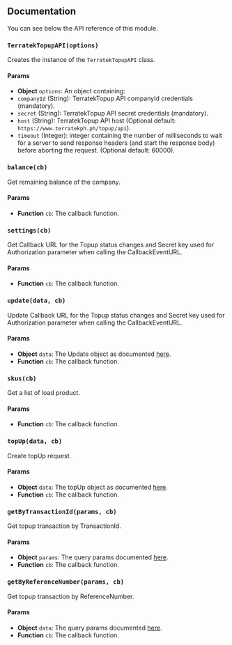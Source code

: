 ## Documentation

You can see below the API reference of this module.

### `TerratekTopupAPI(options)`
Creates the instance of the `TerratekTopupAPI` class.

#### Params 

- **Object** `options`: An object containing:
 - `companyId` (String): TerratekTopup API companyId credentials (mandatory).
 - `secret` (String): TerratekTopup API secret credentials (mandatory).
 - `host` (String): TerratekTopup API host (Optional default: `https://www.terratekph.ph/topup/api`).
 - `timeout` (Integer): integer containing the number of milliseconds to wait for a server to send response headers (and start the response body) before aborting the request.  (Optional default: 60000).
 
 ### `balance(cb)`
 Get remaining balance of the company.
 
 #### Params
 
 - **Function** `cb`: The callback function.
 
 ### `settings(cb)`
 Get Callback URL for the Topup status changes and Secret key used for Authorization parameter when calling the CallbackEventURL.
 
 #### Params
 
 - **Function** `cb`: The callback function.
 
 ### `update(data, cb)`
 Update Callback URL for the Topup status changes and Secret key used for Authorization parameter when calling the CallbackEventURL.
 
 #### Params
 
 - **Object** `data`: The Update object as documented [here](https://www.terratekph.ph/topup/api/swagger/ui/index#!/Company/Company_Update).
 - **Function** `cb`: The callback function.
 
 ### `skus(cb)`
 Get a list of load product.
 
 #### Params
 
 - **Function** `cb`: The callback function.
 
 ### `topUp(data, cb)`
 Create topUp request.
 
 #### Params
 
 - **Object** `data`: The topUp object as documented [here](https://www.terratekph.ph/topup/api/swagger/ui/index#!/Topup/Topup_TopUp).
 - **Function** `cb`: The callback function.
 
 ### `getByTransactionId(params, cb)`
 Get topup transaction by TransactionId.
 
 #### Params
 
 - **Object** `params`: The query params documented [here](https://www.terratekph.ph/topup/api/swagger/ui/index#!/Topup/Topup_GetByTransactionId).
 - **Function** `cb`: The callback function.
 
 ### `getByReferenceNumber(params, cb)`
 Get topup transaction by ReferenceNumber.
 
 #### Params
 
 - **Object** `data`: The query params documented [here](https://www.terratekph.ph/topup/api/swagger/ui/index#!/Topup/Topup_GetByReferenceNumber).
 - **Function** `cb`: The callback function.
